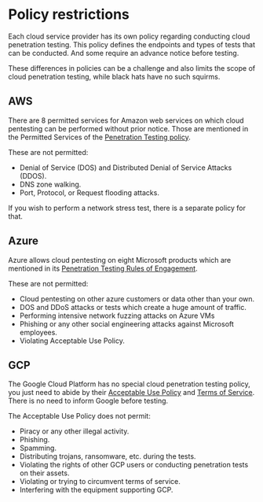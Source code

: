 # Policy restrictions

Each cloud service provider has its own policy regarding conducting cloud penetration testing. This policy defines the 
endpoints and types of tests that can be conducted. And some require an advance notice before testing. 

These differences in policies can be a challenge and also limits the scope of cloud penetration testing, while black 
hats have no such squirms.

## AWS

There are 8 permitted services for Amazon web services on which cloud pentesting can be performed without prior notice. 
Those are mentioned in the Permitted Services of the 
[Penetration Testing policy](https://aws.amazon.com/security/penetration-testing/). 

These are not permitted:

* Denial of Service (DOS) and Distributed Denial of Service Attacks (DDOS).
* DNS zone walking.
* Port, Protocol, or Request flooding attacks.

If you wish to perform a network stress test, there is a separate policy for that.

## Azure

Azure allows cloud pentesting on eight Microsoft products which are mentioned in its 
[Penetration Testing Rules of Engagement](https://www.microsoft.com/en-us/msrc/pentest-rules-of-engagement). 

These are not permitted:

* Cloud pentesting on other azure customers or data other than your own.
* DOS and DDoS attacks or tests which create a huge amount of traffic.
* Performing intensive network fuzzing attacks on Azure VMs
* Phishing or any other social engineering attacks against Microsoft employees.
* Violating Acceptable Use Policy.

## GCP

The Google Cloud Platform has no special cloud penetration testing policy, you just need to abide by their 
[Acceptable Use Policy](https://cloud.google.com/terms/aup) and [Terms of Service](https://cloud.google.com/terms/). 
There is no need to inform Google before testing. 

The Acceptable Use Policy does not permit:

* Piracy or any other illegal activity.
* Phishing.
* Spamming.
* Distributing trojans, ransomware, etc. during the tests.
* Violating the rights of other GCP users or conducting penetration tests on their assets.
* Violating or trying to circumvent terms of service.
* Interfering with the equipment supporting GCP.